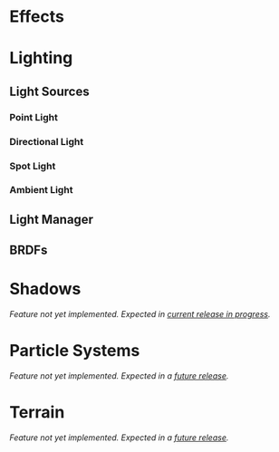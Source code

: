 # Effects

# Lighting

## Light Sources

### Point Light

### Directional Light

### Spot Light

### Ambient Light

## Light Manager

## BRDFs

# Shadows

_Feature not yet implemented. Expected in [current release in progress](/roadmap.html)._

# Particle Systems

_Feature not yet implemented. Expected in a [future release](/roadmap.html)._

# Terrain

_Feature not yet implemented. Expected in a [future release](/roadmap.html)._
